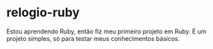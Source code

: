 # relogio-ruby
Estou aprendendo Ruby, então fiz meu primeiro projeto em Ruby. É um projeto simples, só para testar meus conhecimentos básicos.
